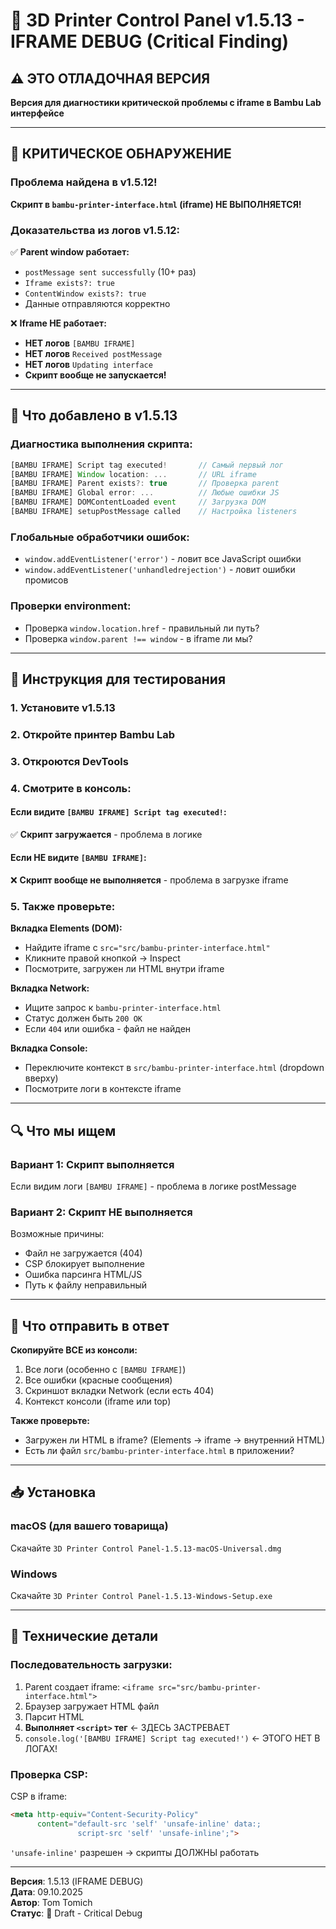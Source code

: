 # 🔬 3D Printer Control Panel v1.5.13 - IFRAME DEBUG (Critical Finding)

## ⚠️ ЭТО ОТЛАДОЧНАЯ ВЕРСИЯ

**Версия для диагностики критической проблемы с iframe в Bambu Lab интерфейсе**

---

## 🎯 КРИТИЧЕСКОЕ ОБНАРУЖЕНИЕ

### Проблема найдена в v1.5.12!

**Скрипт в `bambu-printer-interface.html` (iframe) НЕ ВЫПОЛНЯЕТСЯ!**

### Доказательства из логов v1.5.12:

✅ **Parent window работает:**
- `postMessage sent successfully` (10+ раз)
- `Iframe exists?: true`
- `ContentWindow exists?: true`
- Данные отправляются корректно

❌ **Iframe НЕ работает:**
- **НЕТ логов** `[BAMBU IFRAME]`
- **НЕТ логов** `Received postMessage`
- **НЕТ логов** `Updating interface`
- **Скрипт вообще не запускается!**

---

## 🔬 Что добавлено в v1.5.13

### Диагностика выполнения скрипта:

```javascript
[BAMBU IFRAME] Script tag executed!       // Самый первый лог
[BAMBU IFRAME] Window location: ...       // URL iframe
[BAMBU IFRAME] Parent exists?: true       // Проверка parent
[BAMBU IFRAME] Global error: ...          // Любые ошибки JS
[BAMBU IFRAME] DOMContentLoaded event     // Загрузка DOM
[BAMBU IFRAME] setupPostMessage called    // Настройка listeners
```

### Глобальные обработчики ошибок:
- `window.addEventListener('error')` - ловит все JavaScript ошибки
- `window.addEventListener('unhandledrejection')` - ловит ошибки промисов

### Проверки environment:
- Проверка `window.location.href` - правильный ли путь?
- Проверка `window.parent !== window` - в iframe ли мы?

---

## 📝 Инструкция для тестирования

### 1. Установите v1.5.13
### 2. Откройте принтер Bambu Lab
### 3. Откроются DevTools

### 4. Смотрите в консоль:

#### Если видите `[BAMBU IFRAME] Script tag executed!`:
✅ **Скрипт загружается** - проблема в логике

#### Если НЕ видите `[BAMBU IFRAME]`:
❌ **Скрипт вообще не выполняется** - проблема в загрузке iframe

### 5. Также проверьте:

**Вкладка Elements (DOM):**
- Найдите iframe с `src="src/bambu-printer-interface.html"`
- Кликните правой кнопкой → Inspect
- Посмотрите, загружен ли HTML внутри iframe

**Вкладка Network:**
- Ищите запрос к `bambu-printer-interface.html`
- Статус должен быть `200 OK`
- Если `404` или ошибка - файл не найден

**Вкладка Console:**
- Переключите контекст в `src/bambu-printer-interface.html` (dropdown вверху)
- Посмотрите логи в контексте iframe

---

## 🔍 Что мы ищем

### Вариант 1: Скрипт выполняется
Если видим логи `[BAMBU IFRAME]` - проблема в логике postMessage

### Вариант 2: Скрипт НЕ выполняется
Возможные причины:
- Файл не загружается (404)
- CSP блокирует выполнение
- Ошибка парсинга HTML/JS
- Путь к файлу неправильный

---

## 💬 Что отправить в ответ

**Скопируйте ВСЕ из консоли:**
1. Все логи (особенно с `[BAMBU IFRAME]`)
2. Все ошибки (красные сообщения)
3. Скриншот вкладки Network (если есть 404)
4. Контекст консоли (iframe или top)

**Также проверьте:**
- Загружен ли HTML в iframe? (Elements → iframe → внутренний HTML)
- Есть ли файл `src/bambu-printer-interface.html` в приложении?

---

## 📥 Установка

### macOS (для вашего товарища)
Скачайте `3D Printer Control Panel-1.5.13-macOS-Universal.dmg`

### Windows
Скачайте `3D Printer Control Panel-1.5.13-Windows-Setup.exe`

---

## 🔧 Технические детали

### Последовательность загрузки:

1. Parent создает iframe: `<iframe src="src/bambu-printer-interface.html">`
2. Браузер загружает HTML файл
3. Парсит HTML
4. **Выполняет `<script>` тег** ← ЗДЕСЬ ЗАСТРЕВАЕТ
5. `console.log('[BAMBU IFRAME] Script tag executed!')` ← ЭТОГО НЕТ В ЛОГАХ!

### Проверка CSP:

CSP в iframe:
```html
<meta http-equiv="Content-Security-Policy" 
      content="default-src 'self' 'unsafe-inline' data:; 
               script-src 'self' 'unsafe-inline';">
```

`'unsafe-inline'` разрешен → скрипты ДОЛЖНЫ работать

---

**Версия**: 1.5.13 (IFRAME DEBUG)  
**Дата**: 09.10.2025  
**Автор**: Tom Tomich  
**Статус**: 🔬 Draft - Critical Debug

